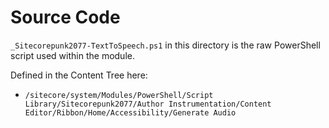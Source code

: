 # Source Code

`_Sitecorepunk2077-TextToSpeech.ps1` in this directory is the raw PowerShell script used within the module. 

Defined in the Content Tree here:
- `/sitecore/system/Modules/PowerShell/Script Library/Sitecorepunk2077/Author Instrumentation/Content Editor/Ribbon/Home/Accessibility/Generate Audio`